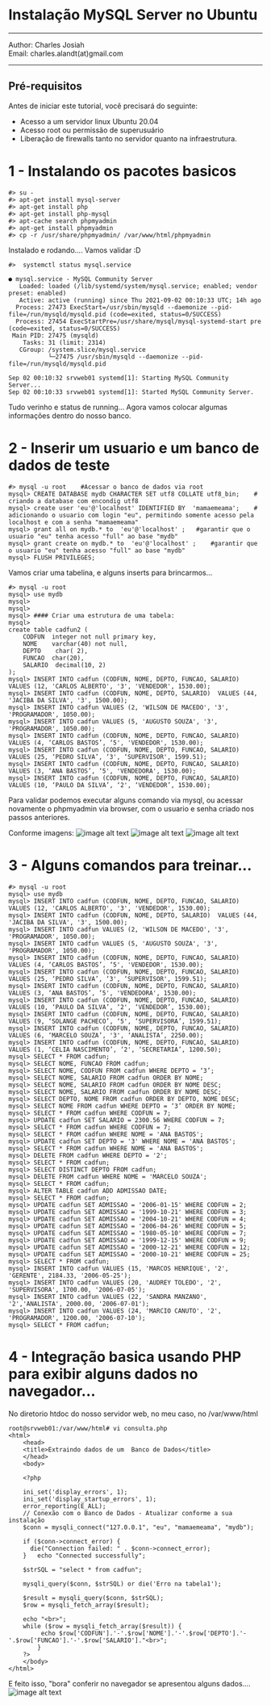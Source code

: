 ﻿# Instalação MySQL Server no Ubuntu

<hr>
Author: Charles Josiah <br>
Email: charles.alandt(at)gmail.com
<hr>

## Pré-requisitos

Antes de iniciar este tutorial, você precisará do seguinte:

* Acesso a um servidor linux Ubuntu 20.04 
* Acesso root ou permissão de superusuário
* Liberação de firewalls tanto no servidor quanto na infraestrutura.

# 1 - Instalando os pacotes basicos 
````
#> su - 
#> apt-get install mysql-server
#> apt-get install php
#> apt-get install php-mysql 
#> apt-cache search phpmyadmin
#> apt-get install phpmyadmin
#> cp -r /usr/share/phpmyadmin/ /var/www/html/phpmyadmin 

````

Instalado e rodando.... Vamos validar :D

````
#>  systemctl status mysql.service 

● mysql.service - MySQL Community Server
   Loaded: loaded (/lib/systemd/system/mysql.service; enabled; vendor preset: enabled)
   Active: active (running) since Thu 2021-09-02 00:10:33 UTC; 14h ago
  Process: 27473 ExecStart=/usr/sbin/mysqld --daemonize --pid-file=/run/mysqld/mysqld.pid (code=exited, status=0/SUCCESS)
  Process: 27454 ExecStartPre=/usr/share/mysql/mysql-systemd-start pre (code=exited, status=0/SUCCESS)
 Main PID: 27475 (mysqld)
    Tasks: 31 (limit: 2314)
   CGroup: /system.slice/mysql.service
           └─27475 /usr/sbin/mysqld --daemonize --pid-file=/run/mysqld/mysqld.pid

Sep 02 00:10:32 srvweb01 systemd[1]: Starting MySQL Community Server...
Sep 02 00:10:33 srvweb01 systemd[1]: Started MySQL Community Server.

````
Tudo verinho e status de running...
Agora vamos colocar algumas informações dentro do nosso banco.

# 2 - Inserir um usuario e um banco de dados de teste

````
#> mysql -u root    #Acessar o banco de dados via root
mysql> CREATE DATABASE mydb CHARACTER SET utf8 COLLATE utf8_bin;    # criando a database com encondig utf8 
mysql> create user 'eu'@'localhost' IDENTIFIED BY  'mamaemeama';    # adicionando o usuario com login "eu", permitindo somente acesso pela localhost e com a senha "mamaemeama"
mysql> grant all on mydb.* to  'eu'@'localhost' ;   #garantir que o usuario "eu" tenha acesso "full" ao base "mydb"
mysql> grant create on mydb.* to  'eu'@'localhost' ;    #garantir que o usuario "eu" tenha acesso "full" ao base "mydb"
mysql> FLUSH PRIVILEGES;

````
Vamos criar uma tabelina, e alguns inserts para brincarmos...

````
#> mysql -u root
mysql> use mydb
mysql> 
mysql> 
mysql> #### Criar uma estrutura de uma tabela:
mysql> 
create table cadfun2 ( 
    CODFUN  integer not null primary key,
 	NOME    varchar(40) not null,
    DEPTO    char( 2),
    FUNCAO  char(20),
    SALARIO  decimal(10, 2)
);
mysql> INSERT INTO cadfun (CODFUN, NOME, DEPTO, FUNCAO, SALARIO)  VALUES (12, 'CARLOS ALBERTO', '3', 'VENDEDOR', 1530.00);
mysql> INSERT INTO cadfun (CODFUN, NOME, DEPTO, SALARIO)  VALUES (44, 'JACIBA DA SILVA', '3', 1500.00);
mysql> INSERT INTO cadfun VALUES (2, 'WILSON DE MACEDO', '3', 'PROGRAMADOR', 1050.00);
mysql> INSERT INTO cadfun VALUES (5, 'AUGUSTO SOUZA', '3', 'PROGRAMADOR', 1050.00);
mysql> INSERT INTO cadfun (CODFUN, NOME, DEPTO, FUNCAO, SALARIO)  VALUES (4, ‘CARLOS BASTOS’, ‘5', 'VENDEDOR', 1530.00);
mysql> INSERT INTO cadfun (CODFUN, NOME, DEPTO, FUNCAO, SALARIO)  VALUES (25, ‘PEDRO SILVA’, ‘3', ‘SUPERVISOR', 1599.51);
mysql> INSERT INTO cadfun (CODFUN, NOME, DEPTO, FUNCAO, SALARIO)  VALUES (3, ‘ANA BASTOS’, ‘5', 'VENDEDORA', 1530.00);
mysql> INSERT INTO cadfun (CODFUN, NOME, DEPTO, FUNCAO, SALARIO) VALUES (10, ‘PAULO DA SILVA’, ‘2', ‘VENDEDOR’, 1530.00);

````

Para validar podemos executar alguns comando via mysql, ou acessar novamente o phpmyadmin via browser, com o usuario e senha criado nos passos anteriores.

Conforme imagens:
![image alt text](./imagens/phpmyadmin01.png)
![image alt text](./imagens/phpmyadmin02.png)
![image alt text](./imagens/phpmyadmin03.png)

# 3 - Alguns comandos para treinar...

````
#> mysql -u root
mysql> use mydb
mysql> INSERT INTO cadfun (CODFUN, NOME, DEPTO, FUNCAO, SALARIO)  VALUES (12, 'CARLOS ALBERTO', '3', 'VENDEDOR', 1530.00);
mysql> INSERT INTO cadfun (CODFUN, NOME, DEPTO, SALARIO)  VALUES (44, 'JACIBA DA SILVA', '3', 1500.00);
mysql> INSERT INTO cadfun VALUES (2, 'WILSON DE MACEDO', '3', 'PROGRAMADOR', 1050.00);
mysql> INSERT INTO cadfun VALUES (5, 'AUGUSTO SOUZA', '3', 'PROGRAMADOR', 1050.00);
mysql> INSERT INTO cadfun (CODFUN, NOME, DEPTO, FUNCAO, SALARIO)  VALUES (4, ‘CARLOS BASTOS’, ‘5', 'VENDEDOR', 1530.00);
mysql> INSERT INTO cadfun (CODFUN, NOME, DEPTO, FUNCAO, SALARIO)  VALUES (25, ‘PEDRO SILVA’, ‘3', ‘SUPERVISOR', 1599.51);
mysql> INSERT INTO cadfun (CODFUN, NOME, DEPTO, FUNCAO, SALARIO)  VALUES (3, ‘ANA BASTOS’, ‘5', 'VENDEDORA', 1530.00);
mysql> INSERT INTO cadfun (CODFUN, NOME, DEPTO, FUNCAO, SALARIO) VALUES (10, ‘PAULO DA SILVA’, ‘2', ‘VENDEDOR’, 1530.00);
mysql> INSERT INTO cadfun (CODFUN, NOME, DEPTO, FUNCAO, SALARIO)  VALUES (9, ‘SOLANGE PACHECO’, ‘5', ‘SUPERVISORA’, 1599.51);
mysql> INSERT INTO cadfun (CODFUN, NOME, DEPTO, FUNCAO, SALARIO)  VALUES (6, ‘MARCELO SOUZA’, '3', ‘ANALISTA’, 2250.00);
mysql> INSERT INTO cadfun (CODFUN, NOME, DEPTO, FUNCAO, SALARIO)  VALUES (1, ‘CELIA NASCIMENTO’, ‘2', ‘SECRETARIA’, 1200.50);
mysql> SELECT * FROM cadfun;
mysql> SELECT NOME, FUNCAO FROM cadfun;
mysql> SELECT NOME, CODFUN FROM cadfun WHERE DEPTO = ‘3’;
mysql> SELECT NOME, SALARIO FROM cadfun ORDER BY NOME;
mysql> SELECT NOME, SALARIO FROM cadfun ORDER BY NOME DESC;
mysql> SELECT NOME, SALARIO FROM cadfun ORDER BY NOME DESC;
mysql> SELECT DEPTO, NOME FROM cadfun ORDER BY DEPTO, NOME DESC;
mysql> SELECT NOME FROM cadfun WHERE DEPTO = ‘3’ ORDER BY NOME;
mysql> SELECT * FROM cadfun WHERE CODFUN = 7;
mysql> UPDATE cadfun SET SALARIO = 2300.56 WHERE CODFUN = 7;
mysql> SELECT * FROM cadfun WHERE CODFUN = 7;
mysql> SELECT * FROM cadfun WHERE NOME = 'ANA BASTOS';
mysql> UPDATE cadfun SET DEPTO = '3' WHERE NOME = 'ANA BASTOS';
mysql> SELECT * FROM cadfun WHERE NOME = 'ANA BASTOS';
mysql> DELETE FROM cadfun WHERE DEPTO = '2';
mysql> SELECT * FROM cadfun;
mysql> SELECT DISTINCT DEPTO FROM cadfun;
mysql> DELETE FROM cadfun WHERE NOME = 'MARCELO SOUZA';
mysql> SELECT * FROM cadfun;
mysql> ALTER TABLE cadfun ADD ADMISSAO DATE;
mysql> SELECT * FROM cadfun;
mysql> UPDATE cadfun SET ADMISSAO = '2006-01-15' WHERE CODFUN = 2;
mysql> UPDATE cadfun SET ADMISSAO = '1999-10-21' WHERE CODFUN = 3;
mysql> UPDATE cadfun SET ADMISSAO = '2004-10-21' WHERE CODFUN = 4;
mysql> UPDATE cadfun SET ADMISSAO = '2006-04-26' WHERE CODFUN = 5;
mysql> UPDATE cadfun SET ADMISSAO = '1980-05-10' WHERE CODFUN = 7;
mysql> UPDATE cadfun SET ADMISSAO = '1999-12-15' WHERE CODFUN = 9;
mysql> UPDATE cadfun SET ADMISSAO = '2000-12-21' WHERE CODFUN = 12;
mysql> UPDATE cadfun SET ADMISSAO = '2000-10-21' WHERE CODFUN = 25;
mysql> SELECT * FROM cadfun;
mysql> INSERT INTO cadfun VALUES (15, 'MARCOS HENRIQUE', '2', 'GERENTE', 2184.33, '2006-05-25');
mysql> INSERT INTO cadfun VALUES (20, 'AUDREY TOLEDO', '2', 'SUPERVISORA', 1700.00, '2006-07-05');
mysql> INSERT INTO cadfun VALUES (22, 'SANDRA MANZANO', '2','ANALISTA', 2000.00, '2006-07-01');
mysql> INSERT INTO cadfun VALUES (24, 'MARCIO CANUTO', '2', 'PROGRAMADOR', 1200.00, '2006-07-10');
mysql> SELECT * FROM cadfun;
````

# 4 - Integração basica usando PHP para exibir alguns dados no navegador...

No diretorio htdoc do nosso servidor web, no meu caso, no /var/www/html

````
root@srvweb01:/var/www/html# vi consulta.php 
<html>
	<head>
	<title>Extraindo dados de um  Banco de Dados</title>
	</head>
	<body>

	<?php

	ini_set('display_errors', 1);
	ini_set('display_startup_errors', 1);
	error_reporting(E_ALL);
	// Conexão com o Banco de Dados - Atualizar conforme a sua instalação
	$conn = mysqli_connect("127.0.0.1", "eu", "mamaemeama", "mydb");

	if ($conn->connect_error) {
	  die("Connection failed: " . $conn->connect_error);
	}	echo "Connected successfully";

	$strSQL = "select * from cadfun";

	mysqli_query($conn, $strSQL) or die('Erro na tabela1'); 

	$result = mysqli_query($conn, $strSQL);
	$row = mysqli_fetch_array($result);

	echo "<br>";
	while ($row = mysqli_fetch_array($result)) {
		 echo $row['CODFUN'].'-'.$row['NOME'].'-'.$row['DEPTO'].'-'.$row['FUNCAO'].'-'.$row['SALARIO']."<br>";
        }
	?>
	</body>
</html>

````
E feito isso, "bora" conferir no navegador se apresentou alguns dados....
![image alt text](./imagens/phpmyadmin04.png)